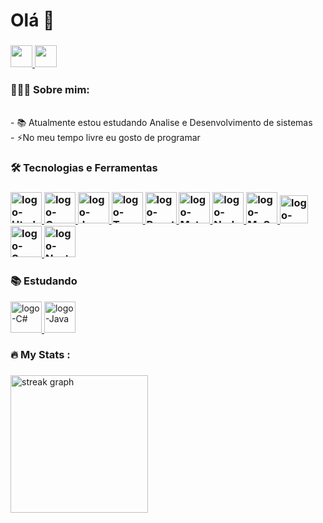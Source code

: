 ###

<h1>Olá 👋</h1>

###

<div>
  <a href="mailto:gledsonlucas111@gmail.com">
    <img height="35px" src="https://img.shields.io/badge/Gmail-D14836?style=for-the-badge&logo=gmail&logoColor=white"/>
  </a>
  <a href="https://www.linkedin.com/in/gledson-lucas-1b5873166/">
    <img height="35px" src="https://img.shields.io/badge/LinkedIn-0077B5?style=for-the-badge&logo=linkedin&logoColor=white" />
  </a>
 </div>

<h3>👨🏻‍💻 Sobre mim:</h3>

<p><br>- 📚 Atualmente estou estudando Analise e Desenvolvimento de sistemas <br>- ⚡No meu tempo livre eu gosto de programar </p>

 
<h3>🛠 Tecnologias e Ferramentas<h3/>

<div>
        <a href="https://developer.mozilla.org/pt-BR/docs/Web/HTML">
          <img height="50px" alt="logo-Html" src="https://cdn.jsdelivr.net/gh/devicons/devicon/icons/html5/html5-original.svg" />
        </a>
        <a href="https://developer.mozilla.org/pt-BR/docs/Web/CSS">
          <img height="50px" alt="logo-Css" src="https://cdn.jsdelivr.net/gh/devicons/devicon/icons/css3/css3-original.svg" />
        </a>
        <a href="https://developer.mozilla.org/pt-BR/docs/Web/JavaScript">
          <img height="50px" alt="logo-JavaScript" src="https://cdn.jsdelivr.net/gh/devicons/devicon/icons/javascript/javascript-original.svg" />
        </a>
        <a href="https://www.typescriptlang.org/docs/">
          <img height="50px" alt="logo-TypeScript" src="https://cdn.jsdelivr.net/gh/devicons/devicon/icons/typescript/typescript-original.svg" />
        </a>
        <a href="https://pt-br.reactjs.org/docs/getting-started.html">
          <img height="50px" alt="logo-React" src="https://cdn.jsdelivr.net/gh/devicons/devicon/icons/react/react-original.svg" />
        </a>
        <a href="https://mui.com/pt/material-ui/getting-started/overview/">
          <img height="50px" alt="logo-MaterialUi" src="https://cdn.jsdelivr.net/gh/devicons/devicon/icons/materialui/materialui-original.svg" />
        </a>
        <a href="https://nodejs.org/en/docs/">
          <img height="50px" alt="logo-Node" src="https://cdn.jsdelivr.net/gh/devicons/devicon/icons/nodejs/nodejs-original.svg" />
        </a>
        <a href="https://dev.mysql.com/doc/">
          <img height="50px" alt="logo-MySql" src="https://cdn.jsdelivr.net/gh/devicons/devicon/icons/mysql/mysql-original.svg" target="_blank" />
        </a>
        <a href="https://jestjs.io/pt-BR/docs/getting-started">
          <img height="45px" alt="logo-Jest" src="https://cdn.jsdelivr.net/gh/devicons/devicon/icons/jest/jest-plain.svg" />
        </a>
        <a href="https://sass-lang.com/documentation/">
          <img height="50px" alt="logo-Saas" src="https://cdn.jsdelivr.net/gh/devicons/devicon/icons/sass/sass-original.svg" />
        </a>
        <a href="https://nextjs.org">
          <img height="50px" alt="logo-Next.js" src="https://cdn.jsdelivr.net/gh/devicons/devicon/icons/nextjs/nextjs-original.svg" />
        </a>
</div> 


<h3>📚 Estudando</h3>

<div >
      <a href="https://docs.microsoft.com/pt-br/dotnet/csharp/">
       <img height="50px" alt="logo-C#" src="https://cdn.jsdelivr.net/gh/devicons/devicon/icons/csharp/csharp-original.svg" />
     </a>
     <a href="https://nextjs.org">
       <img height="50px" alt="logo-Java" src="https://cdn.jsdelivr.net/gh/devicons/devicon/icons/java/java-original.svg" />
     </a>
</div > 



 ###

<h3 >🔥   My Stats :</h3>

###

<div >
  <img src="https://streak-stats.demolab.com?user=gledsonlucas111&locale=pt-br&mode=daily&theme=dark&hide_border=false&border_radius=5&order=3" height="220" alt="streak graph"  />
</div>

###
